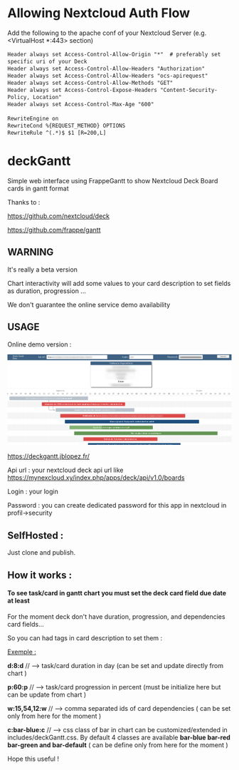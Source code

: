 # Allowing Nextcloud Auth Flow

Add the following to the apache conf of your Nextcloud Server (e.g. <VirtualHost \*:443> section)

```
Header always set Access-Control-Allow-Origin "*"  # preferably set specific uri of your Deck
Header always set Access-Control-Allow-Headers "Authorization"
Header always set Access-Control-Allow-Headers "ocs-apirequest"
Header always set Access-Control-Allow-Methods "GET"
Header always set Access-Control-Expose-Headers "Content-Security-Policy, Location"
Header always set Access-Control-Max-Age "600"

RewriteEngine on
RewriteCond %{REQUEST_METHOD} OPTIONS
RewriteRule ^(.*)$ $1 [R=200,L]
```

# deckGantt

Simple web interface using FrappeGantt to show Nextcloud Deck Board cards in gantt format

Thanks to :

https://github.com/nextcloud/deck

https://github.com/frappe/gantt

## WARNING

It's really a beta version

Chart interactivity will add some values to your card description to set fields as duration, progression ...

We don't guarantee the online service demo availability

## USAGE

Online demo version :

![image-20200419110951335](./capture.png)

https://deckgantt.jblopez.fr/

Api url : your nextcloud deck api url like https://mynexcloud.xy/index.php/apps/deck/api/v1.0/boards

Login : your login

Password : you can create dedicated password for this app in nextcloud in profil->security

## SelfHosted :

Just clone and publish.

## How it works :

#### **To see task/card in gantt chart you must set the deck card field due date at least**

For the moment deck don't have duration, progression, and dependencies card fields...

So you can had tags in card description to set them :

<u>Exemple :</u>

**d:8:d** // --> task/card duration in day (can be set and update directly from chart )

**p:60:p** // --> task/card progression in percent (must be initialize here but can be update from chart )

**w:15,54,12:w** // --> comma separated ids of card dependencies ( can be set only from here for the moment )

**c:bar-blue:c** // --> css class of bar in chart can be customized/extended in includes/deckGantt.css. By default 4 classes are available **bar-blue bar-red bar-green and bar-default** ( can be define only from here for the moment )

Hope this useful !
